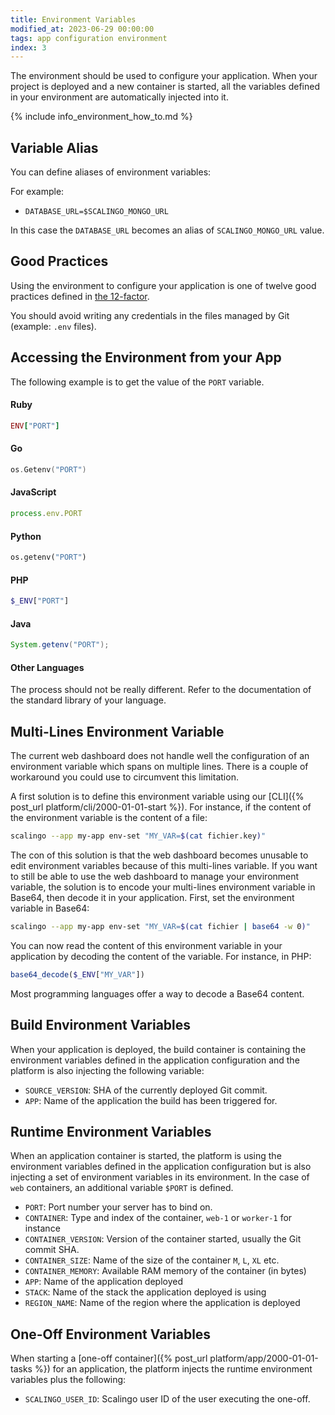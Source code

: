 ```yaml
---
title: Environment Variables
modified_at: 2023-06-29 00:00:00
tags: app configuration environment
index: 3
---
```


The environment should be used to configure your application. When your
project is deployed and a new container is started, all the variables defined
in your environment are automatically injected into it.

{% include info_environment_how_to.md %}

## Variable Alias

You can define aliases of environment variables:

For example:

* `DATABASE_URL=$SCALINGO_MONGO_URL`

In this case the `DATABASE_URL` becomes an alias of `SCALINGO_MONGO_URL` value.

## Good Practices

Using the environment to configure your application is one of twelve good practices
defined in [the 12-factor](https://12factor.net/).

You should avoid writing any credentials in the files managed by Git (example: `.env` files).

## Accessing the Environment from your App

The following example is to get the value of the `PORT` variable.

#### Ruby

```ruby
ENV["PORT"]
```

#### Go

```go
os.Getenv("PORT")
```

#### JavaScript

```js
process.env.PORT
```

#### Python

```python
os.getenv("PORT")
```

#### PHP

```php
$_ENV["PORT"]
```

#### Java

```java
System.getenv("PORT");
```

#### Other Languages

The process should not be really different. Refer to the documentation of the standard library of your language.

## Multi-Lines Environment Variable

The current web dashboard does not handle well the configuration of an environment variable which spans on multiple lines. There is a couple of workaround you could use to circumvent this limitation.

A first solution is to define this environment variable using our [CLI]({% post_url platform/cli/2000-01-01-start %}). For instance, if the content of the environment variable is the content of a file:

```bash
scalingo --app my-app env-set "MY_VAR=$(cat fichier.key)"
```

The con of this solution is that the web dashboard becomes unusable to edit environment variables because of this multi-lines variable. If you want to still be able to use the web dashboard to manage your environment variable, the solution is to encode your multi-lines environment variable in Base64, then decode it in your application. First, set the environment variable in Base64:

```bash
scalingo --app my-app env-set "MY_VAR=$(cat fichier | base64 -w 0)"
```

You can now read the content of this environment variable in your application by decoding the content of the variable. For instance, in PHP:

```php
base64_decode($_ENV["MY_VAR"])
```

Most programming languages offer a way to decode a Base64 content.

## Build Environment Variables

When your application is deployed, the build container is containing the environment
variables defined in the application configuration and the platform is also injecting
the following variable:

* `SOURCE_VERSION`: SHA of the currently deployed Git commit.
* `APP`: Name of the application the build has been triggered for.

## Runtime Environment Variables

When an application container is started, the platform is using the environment
variables defined in the application configuration but is also injecting a set of
environment variables in its environment. In the case of `web` containers, an
additional variable `$PORT` is defined.

* `PORT`: Port number your server has to bind on.
* `CONTAINER`: Type and index of the container, `web-1` or `worker-1` for instance
* `CONTAINER_VERSION`: Version of the container started, usually the Git commit SHA.
* `CONTAINER_SIZE`: Name of the size of the container `M`, `L`, `XL` etc.
* `CONTAINER_MEMORY`: Available RAM memory of the container (in bytes)
* `APP`: Name of the application deployed
* `STACK`: Name of the stack the application deployed is using
* `REGION_NAME`: Name of the region where the application is deployed

## One-Off Environment Variables

When starting a [one-off container]({% post_url platform/app/2000-01-01-tasks
%}) for an application, the platform injects the runtime environment variables
plus the following:

* `SCALINGO_USER_ID`: Scalingo user ID of the user executing the one-off.
